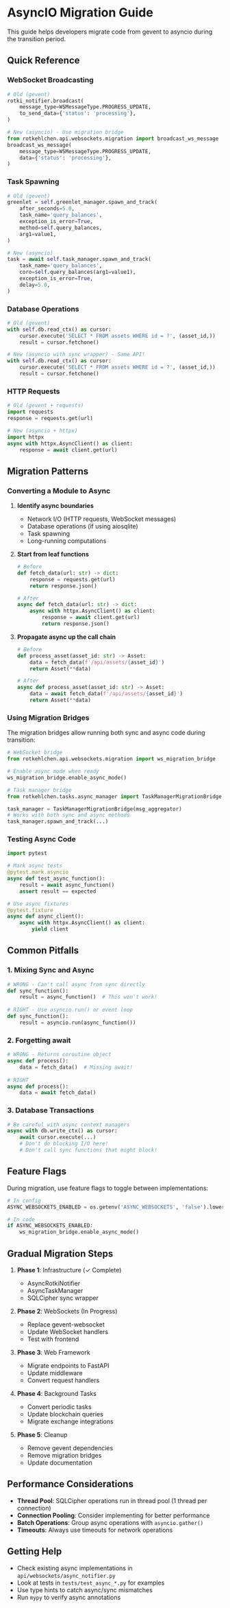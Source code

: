 # AsyncIO Migration Guide

This guide helps developers migrate code from gevent to asyncio during the transition period.

## Quick Reference

### WebSocket Broadcasting
```python
# Old (gevent)
rotki_notifier.broadcast(
    message_type=WSMessageType.PROGRESS_UPDATE,
    to_send_data={'status': 'processing'},
)

# New (asyncio) - Use migration bridge
from rotkehlchen.api.websockets.migration import broadcast_ws_message
broadcast_ws_message(
    message_type=WSMessageType.PROGRESS_UPDATE,
    data={'status': 'processing'},
)
```

### Task Spawning
```python
# Old (gevent)
greenlet = self.greenlet_manager.spawn_and_track(
    after_seconds=5.0,
    task_name='query_balances',
    exception_is_error=True,
    method=self.query_balances,
    arg1=value1,
)

# New (asyncio)
task = await self.task_manager.spawn_and_track(
    task_name='query_balances',
    coro=self.query_balances(arg1=value1),
    exception_is_error=True,
    delay=5.0,
)
```

### Database Operations
```python
# Old (gevent)
with self.db.read_ctx() as cursor:
    cursor.execute('SELECT * FROM assets WHERE id = ?', (asset_id,))
    result = cursor.fetchone()

# New (asyncio with sync wrapper) - Same API!
with self.db.read_ctx() as cursor:
    cursor.execute('SELECT * FROM assets WHERE id = ?', (asset_id,))
    result = cursor.fetchone()
```

### HTTP Requests
```python
# Old (gevent + requests)
import requests
response = requests.get(url)

# New (asyncio + httpx)
import httpx
async with httpx.AsyncClient() as client:
    response = await client.get(url)
```

## Migration Patterns

### Converting a Module to Async

1. **Identify async boundaries**
   - Network I/O (HTTP requests, WebSocket messages)
   - Database operations (if using aiosqlite)
   - Task spawning
   - Long-running computations

2. **Start from leaf functions**
   ```python
   # Before
   def fetch_data(url: str) -> dict:
       response = requests.get(url)
       return response.json()
   
   # After
   async def fetch_data(url: str) -> dict:
       async with httpx.AsyncClient() as client:
           response = await client.get(url)
           return response.json()
   ```

3. **Propagate async up the call chain**
   ```python
   # Before
   def process_asset(asset_id: str) -> Asset:
       data = fetch_data(f'/api/assets/{asset_id}')
       return Asset(**data)
   
   # After
   async def process_asset(asset_id: str) -> Asset:
       data = await fetch_data(f'/api/assets/{asset_id}')
       return Asset(**data)
   ```

### Using Migration Bridges

The migration bridges allow running both sync and async code during transition:

```python
# WebSocket bridge
from rotkehlchen.api.websockets.migration import ws_migration_bridge

# Enable async mode when ready
ws_migration_bridge.enable_async_mode()

# Task manager bridge  
from rotkehlchen.tasks.async_manager import TaskManagerMigrationBridge

task_manager = TaskManagerMigrationBridge(msg_aggregator)
# Works with both sync and async methods
task_manager.spawn_and_track(...)
```

### Testing Async Code

```python
import pytest

# Mark async tests
@pytest.mark.asyncio
async def test_async_function():
    result = await async_function()
    assert result == expected

# Use async fixtures
@pytest.fixture
async def async_client():
    async with httpx.AsyncClient() as client:
        yield client
```

## Common Pitfalls

### 1. Mixing Sync and Async
```python
# WRONG - Can't call async from sync directly
def sync_function():
    result = async_function()  # This won't work!
    
# RIGHT - Use asyncio.run() or event loop
def sync_function():
    result = asyncio.run(async_function())
```

### 2. Forgetting await
```python
# WRONG - Returns coroutine object
async def process():
    data = fetch_data()  # Missing await!
    
# RIGHT
async def process():
    data = await fetch_data()
```

### 3. Database Transactions
```python
# Be careful with async context managers
async with db.write_ctx() as cursor:
    await cursor.execute(...)
    # Don't do blocking I/O here!
    # Don't call sync functions that might block!
```

## Feature Flags

During migration, use feature flags to toggle between implementations:

```python
# In config
ASYNC_WEBSOCKETS_ENABLED = os.getenv('ASYNC_WEBSOCKETS', 'false').lower() == 'true'

# In code
if ASYNC_WEBSOCKETS_ENABLED:
    ws_migration_bridge.enable_async_mode()
```

## Gradual Migration Steps

1. **Phase 1**: Infrastructure (✓ Complete)
   - AsyncRotkiNotifier
   - AsyncTaskManager  
   - SQLCipher sync wrapper

2. **Phase 2**: WebSockets (In Progress)
   - Replace gevent-websocket
   - Update WebSocket handlers
   - Test with frontend

3. **Phase 3**: Web Framework
   - Migrate endpoints to FastAPI
   - Update middleware
   - Convert request handlers

4. **Phase 4**: Background Tasks
   - Convert periodic tasks
   - Update blockchain queries
   - Migrate exchange integrations

5. **Phase 5**: Cleanup
   - Remove gevent dependencies
   - Remove migration bridges
   - Update documentation

## Performance Considerations

- **Thread Pool**: SQLCipher operations run in thread pool (1 thread per connection)
- **Connection Pooling**: Consider implementing for better performance
- **Batch Operations**: Group async operations with `asyncio.gather()`
- **Timeouts**: Always use timeouts for network operations

## Getting Help

- Check existing async implementations in `api/websockets/async_notifier.py`
- Look at tests in `tests/test_async_*.py` for examples
- Use type hints to catch async/sync mismatches
- Run `mypy` to verify async annotations